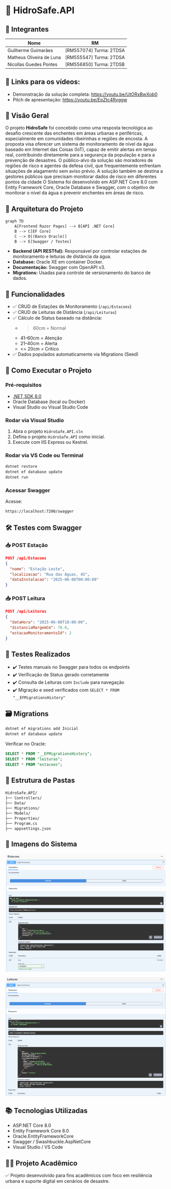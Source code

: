 # 🌊 HidroSafe.API

## 👥 Integrantes

| Nome               | RM     |
|--------------------|--------|
| Guilherme Guimarães| [RM557074] Turma:  2TDSA
| Matheus Oliveira de Luna | [RM555547] Turma: 2TDSA
| Nicollas Guedes Pontes | [RM556850] Turma:  2TDSB

## 🎥 Links para os vídeos:
* Demonstração da solução completa: https://youtu.be/UtORxBwXob0
* Pitch de apresentação: https://youtu.be/EpZtc4Rvggw

## 🔎 Visão Geral

O projeto **HidroSafe** foi concebido como uma resposta tecnológica ao desafio crescente das enchentes em áreas urbanas e periféricas, especialmente em comunidades ribeirinhas e regiões de encosta. A proposta visa oferecer um sistema de monitoramento de nível da água baseado em Internet das Coisas (IoT), capaz de emitir alertas em tempo real, contribuindo diretamente para a segurança da população e para a prevenção de desastres.
O público-alvo da solução são moradores de regiões de risco e agentes da defesa civil, que frequentemente enfrentam situações de alagamento sem aviso prévio. A solução também se destina a gestores públicos que precisam monitorar dados de risco em diferentes pontos da cidade
O Sistema foi desenvolvido em ASP.NET Core 8.0 com Entity Framework Core, Oracle Database e Swagger, com o objetivo de monitorar o nível da água e prevenir enchentes em áreas de risco.

## 🧱 Arquitetura do Projeto

```mermaid
graph TD
    A[Frontend Razor Pages] --> B[API .NET Core]
    B --> C[EF Core]
    C --> D[(Banco Oracle)]
    B --> E[Swagger / Testes]
```

- **Backend (API RESTful):** Responsável por controlar estações de monitoramento e leituras de distância da água.
- **Database:** Oracle XE em container Docker.
- **Documentação:** Swagger com OpenAPI v3.
- **Migrations:** Usadas para controle de versionamento do banco de dados.

## 🧩 Funcionalidades

- ✅ CRUD de Estações de Monitoramento (`/api/Estacoes`)
- ✅ CRUD de Leituras de Distância (`/api/Leituras`)
- ✅ Cálculo de Status baseado na distância:
  - > 60cm = Normal
  - 41–60cm = Atenção
  - 21–40cm = Alerta
  - <= 20cm = Crítico
- ✅ Dados populados automaticamente via Migrations (Seed)

## 🚀 Como Executar o Projeto

### Pré-requisitos

- [.NET SDK 8.0](https://dotnet.microsoft.com/)
- Oracle Database (local ou Docker)
- Visual Studio ou Visual Studio Code

### Rodar via Visual Studio

1. Abra o projeto `HidroSafe.API.sln`
2. Defina o projeto `HidroSafe.API` como inicial.
3. Execute com IIS Express ou Kestrel.

### Rodar via VS Code ou Terminal

```bash
dotnet restore
dotnet ef database update
dotnet run
```

### Acessar Swagger

Acesse:
```
https://localhost:7200/swagger
```

## 🛠️ Testes com Swagger

### 📥 POST Estação

```json
POST /api/Estacoes
{
  "nome": "Estação Leste",
  "localizacao": "Rua das Águas, 45",
  "dataInstalacao": "2025-06-08T00:00:00"
}
```

### 📥 POST Leitura

```json
POST /api/Leituras
{
  "dataHora": "2025-06-08T18:00:00",
  "distanciaMargemCm": 70.0,
  "estacaoMonitoramentoId": 2
}
```

## 🧪 Testes Realizados

- ✔️ Testes manuais no Swagger para todos os endpoints
- ✔️ Verificação de Status gerado corretamente
- ✔️ Consulta de Leituras com `Include` para navegação
- ✔️ Migração e seed verificados com `SELECT * FROM "__EFMigrationsHistory"`

## 🗃️ Migrations

```bash
dotnet ef migrations add Inicial
dotnet ef database update
```

Verificar no Oracle:
```sql
SELECT * FROM "__EFMigrationsHistory";
SELECT * FROM "leituras";
SELECT * FROM "estacoes";
```

## 📁 Estrutura de Pastas

```
HidroSafe.API/
├── Controllers/
├── Data/
├── Migrations/
├── Models/
├── Properties/
├── Program.cs
├── appsettings.json
```

## 📸 Imagens do Sistema

![GET de estações pelo swagger](imagens/estacoes.png)


![GET de leitura pelo swagger](imagens/leitura.png)


## 📚 Tecnologias Utilizadas

- ASP.NET Core 8.0
- Entity Framework Core 8.0
- Oracle.EntityFrameworkCore
- Swagger / Swashbuckle.AspNetCore
- Visual Studio / VS Code

## 👨‍🏫 Projeto Acadêmico

✅ Projeto desenvolvido para fins acadêmicos com foco em resiliência urbana e suporte digital em cenários de desastre.